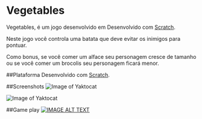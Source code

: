 # Vegetables
Vegetables, é um jogo desenvolvido em Desenvolvido com [Scratch](https://scratch.mit.edu/).

Neste jogo você controla uma batata que deve evitar os inimigos para pontuar.

Como bonus, se você comer um alface seu personagem cresce de tamanho ou se você comer um brocolis seu personagem ficará menor.

##Plataforma
Desenvolvido com [Scratch](https://scratch.mit.edu/).

##Screenshots
![Image of Yaktocat](https://octodex.github.com/images/yaktocat.png)

![Image of Yaktocat](https://octodex.github.com/images/yaktocat.png)

##Game play
[![IMAGE ALT TEXT](http://img.youtube.com/vi/YOUTUBE_VIDEO_ID_HERE/0.jpg)](http://www.youtube.com/watch?v=YOUTUBE_VIDEO_ID_HERE "Video Title")